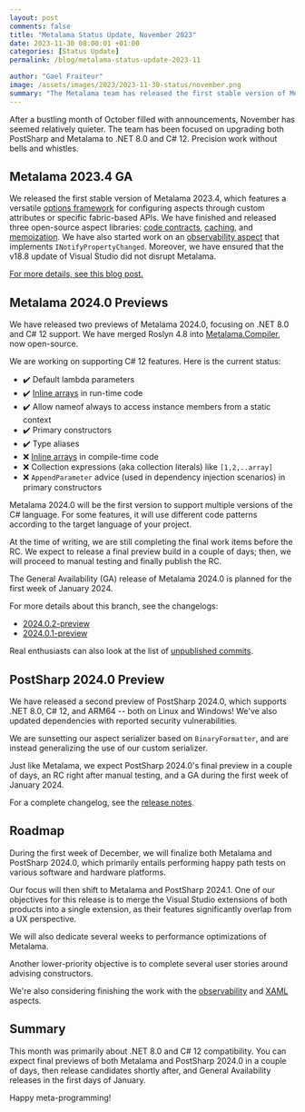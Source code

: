 ```yaml
---
layout: post
comments: false
title: "Metalama Status Update, November 2023"
date: 2023-11-30 08:00:01 +01:00
categories: [Status Update]
permalink: /blog/metalama-status-update-2023-11

author: "Gael Fraiteur"
image: /assets/images/2023/2023-11-30-status/november.png
summary: "The Metalama team has released the first stable version of Metalama 2023.4, and two previews of Metalama 2024.0, focusing on .NET 8.0 and C# 12 support. The General Availability (GA) release of Metalama 2024.0 is planned for the first week of January 2024."
---
```


After a bustling month of October filled with announcements, November has seemed relatively quieter. The team has been focused on upgrading both PostSharp and Metalama to .NET 8.0 and C# 12. Precision work without bells and whistles.

## Metalama 2023.4 GA

We released the first stable version of Metalama 2023.4, which features a versatile [options framework](https://doc.postsharp.net/metalama/conceptual/aspects/configuration) for configuring aspects through custom attributes or specific fabric-based APIs. We have finished and released three open-source aspect libraries: [code contracts](https://doc.postsharp.net/metalama/patterns/contracts), [caching](https://doc.postsharp.net/metalama/patterns/caching), and [memoization](https://doc.postsharp.net/metalama/patterns/memoization). We have also started work on an [observability aspect](https://doc.postsharp.net/metalama/api/metalama_patterns_observability_observableattribute) that implements `INotifyPropertyChanged`. Moreover, we have ensured that the v18.8 update of Visual Studio did not disrupt Metalama.

[For more details, see this blog post.](https://blog.postsharp.net/metalama-2023-4-ga)

## Metalama 2024.0 Previews

We have released two previews of Metalama 2024.0, focusing on .NET 8.0 and C# 12 support. We have merged Roslyn 4.8 into [Metalama.Compiler](https://github.com/postsharp/Metalama.Compiler), now open-source.

We are working on supporting C# 12 features. Here is the current status:

-  ✔️  Default lambda parameters
-  ✔️ [Inline arrays](https://learn.microsoft.com/en-us/dotnet/csharp/whats-new/csharp-12#inline-arrays)  in run-time code
-  ✔️ Allow nameof always to access instance members from a static context
-  ✔️ Primary constructors
-  ✔️ Type aliases
-  ❌  [Inline arrays](https://learn.microsoft.com/en-us/dotnet/csharp/whats-new/csharp-12#inline-arrays) in compile-time code
-  ❌ Collection expressions (aka collection literals) like `[1,2,..array]`
-  ❌  `AppendParameter` advice (used in dependency injection scenarios) in primary constructors

Metalama 2024.0 will be the first version to support multiple versions of the C# language. For some features, it will use different code patterns according to the target language of your project.

At the time of writing, we are still completing the final work items before the RC. We expect to release a final preview build in a couple of days; then, we will proceed to manual testing and finally publish the RC.

The General Availability (GA) release of Metalama 2024.0 is planned for the first week of January 2024.

For more details about this branch, see the changelogs:

- [2024.0.2-preview](https://github.com/orgs/postsharp/discussions/241)
- [2024.0.1-preview](https://github.com/orgs/postsharp/discussions/238)

Real enthusiasts can also look at the list of [unpublished commits](https://github.com/postsharp/Metalama.Framework/compare/release/2024.0...develop/2024.0).

## PostSharp 2024.0 Preview

We have released a second preview of PostSharp 2024.0, which supports .NET 8.0, C# 12, and ARM64 -- both on Linux and Windows! We've also updated dependencies with reported security vulnerabilities.

We are sunsetting our aspect serializer based on `BinaryFormatter`, and are instead generalizing the use of our custom serializer.

Just like Metalama, we expect PostSharp 2024.0's final preview in a couple of days, an RC right after manual testing, and a GA during the first week of January 2024.

For a complete changelog, see the [release notes](https://www.postsharp.net/downloads/postsharp-2024.0/v2024.0.2/PostSharp-ReleaseNotes-2024.0.2-preview).

## Roadmap

During the first week of December, we will finalize both Metalama and PostSharp 2024.0, which primarily entails performing happy path tests on various software and hardware platforms.

Our focus will then shift to Metalama and PostSharp 2024.1. One of our objectives for this release is to merge the Visual Studio extensions of both products into a single extension, as their features significantly overlap from a UX perspective.

We will also dedicate several weeks to performance optimizations of Metalama.

Another lower-priority objective is to complete several user stories around advising constructors.

We're also considering finishing the work with the [observability](https://github.com/postsharp/Metalama.Patterns/tree/release/2024.0/src/Metalama.Patterns.Observability) and [XAML](https://github.com/postsharp/Metalama.Patterns/tree/release/2024.0/src/Metalama.Patterns.Xaml) aspects.

## Summary

This month was primarily about .NET 8.0 and C# 12 compatibility. You can expect final previews of both Metalama and PostSharp 2024.0 in a couple of days, then release candidates shortly after, and General Availability releases in the first days of January.

Happy meta-programming!

  

